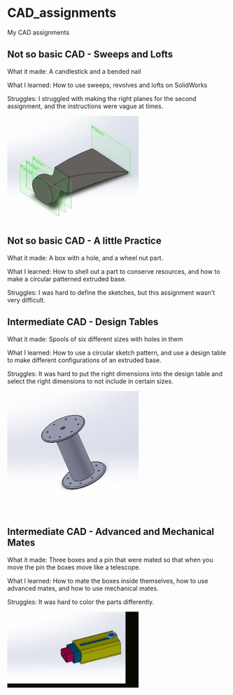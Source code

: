 # CAD_assignments
My CAD assignments

## Not so basic CAD - Sweeps and Lofts

What it made: A candlestick and a bended nail

What I learned: How to use sweeps, revolves and lofts on SolidWorks

Struggles: I struggled with making the right planes for the second assignment, and the instructions were vague at times.

<img src="ImagesCAD/ezgif.com-gif-maker.gif" width="300">

## Not so basic CAD - A little Practice

What it made: A box with a hole, and a wheel nut part.

What I learned: How to shell out a part to conserve resources, and how to make a circular patterned extruded base.

Struggles: I was hard to define the sketches, but this assignment wasn't very difficult.

## Intermediate CAD - Design Tables

What it made: Spools of six different sizes with holes in them

What I learned: How to use a circular sketch pattern, and use a design table to make different configurations of an extruded base.

Struggles: It was hard to put the right dimensions into the design table and select the right dimensions to not include in certain sizes.

<img src="ImagesCAD/spoolgif.gif" width="300">

## Intermediate CAD - Advanced and Mechanical Mates

What it made: Three boxes and a pin that were mated so that when you move the pin the boxes move like a telescope.

What I learned: How to mate the boxes inside themselves, how to use advanced mates, and how to use mechanical mates.

Struggles: It was hard to color the parts differently.

<img src="ImagesCAD/telegif.gif" width="300">

